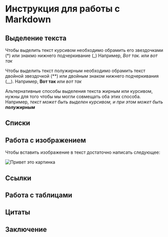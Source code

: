 # Инструкция для работы с Markdown

## Выделение текста

Чтобы выделить текст курсивом необходимо обрамить его звездочками (*) или знакмо нижнего подчеркивание (_) Например, *Вот так.* или _вот так_

Чтобы выделить текст полужирным необходимо обрамить текст двойной звездочкой (**) или двойным знаком нижнего подчеркивания (__). Например, **Вот так** или _вот так_

Альтернативные способы выделения текста жирным или курсивом, нужны для того чтобы мы могли совмещать оба этих способа. Например, _текст может быть выделен курсивом, и при этом может быть **полужирным**_

## Списки

## Работа с изображением

Чтобы вставить изображение в текст достаточно написать следующее:

![Привет это картинка](10.jpg)

## Ссылки

## Работа с таблицами

## Цитаты

## Заключение